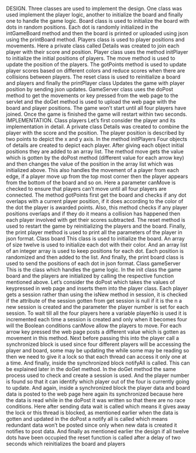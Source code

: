 DESIGN.
Three classes are used to implement the design. One class was used
implement the player logic, another to initialize the board and finally
one to handle the game logic.
Board class is used to initialize the board with dots in random
positions. Each dot is randomly initialized in the intGameBoard method
and then the board is printed or uploaded using json using the
printBoard method.
Players class is used to player positions and movements. Here a
private class called Details was created to join each player with their
score and position. Player class uses the method initPlayer to initialize
the initial positions of players. The move method is used to update the
position of the players. The gotPoints method is used to update player
scores based on different colors and reduce scores when there are
collisions between players. The reset class is used to reinitialize a board
and players and finally the printPlayer class Updates the game with
player position by sending json updates.
GameServer class uses the doPost method to get the movements or
key pressed from the web page to the servlet and the doGet method is
used to upload the web page with the board and player positions. The
game won’t start until all four players have joined. Once the game is
finished the game will restart within two seconds.
IMPLEMENTATION.
Class players
Let’s first consider the player and its implementation in detail. A
private class Details was created to combine the player with the score
and the position. The player position is described by two points to
depict the x and y axis. In the method initPlayers Four objects of details
are created to depict each player. After giving each object initial
positions they are added to an array list.
The method move gets the value which is gotten by the doPost
method (different value for each arrow key) and then changes the
value of the position in the array list which was initialized above. This
also handles the movement of a player from each edge, if a player
move up from the top most corner then the player appears from the
bottom of the board and so on. Here a parameter canMove is checked
to ensure that players can’t move until all four players are connected.
The method gotPoints first get the board and checks if any dot
overlaps with a current player position, if it does according to the color
of the dot the player is awarded points. Also, this method checks if any
player positions overlaps and if they do it means a collision has
happened then each player involved with get their scores subtracted.
The reset method is used to restart the game by reinitializing
the players and the board.
Finally, the print player method is used to print all the
parameters of the player in json format.
Class board
This class is used to initialize the board. An array of size twelve is used
to initialize each dot with their color. And an array list of an integer
array is used to keep positions for each dot. Each position is
randomized and then added to the list. And finally, the print board class
is used to send the positions of each dot in json format.
Class gameServer
This is the class which handles the game logic. In the init class the
game board and the players are initialized by calling the respective
function mentioned above.
Let’s consider the doPost which takes the values of keypressed in web
page and inserts them into the player class. Each player gets a session
rather than using the isNew method in session, it is checked if the
attribute of the session gotten from get session is null if it is the n a new
session is created and the parameter the player number is set for each
session. To wait till all the four players here a variable playerNo is used
it is incremented each time a session is created and only when it
becomes four will the Boolean conditions canMove allow the players to
move. For each arrow key pressed the web page posts a different value
which is gotten as movement in this method. Next before passing this
into the player call a synchronized block is used since four different
players will be accessing the player and board, some may be updating
the while some may be reading so then we need to give it a lock so that
each thread can access it only one at a time. And finally, inside the
synchronized block notifyAll is called. This can be explained later in the
doGet method.
In the doGet method the same process used to check and create a
session is used. And the player number is found so that it can identify
which player out of the four is currently going to update. And again,
inside a synchronized block the player data and board data is posted to
the web page here again its synchronized because here the data is read
while in the doPost it was written so that there are no race conditions.
Here after sending data wait is called which means it gives away the
lock or this thread is blocked, as mentioned earlier when the data is
gotten and updated in the doPost a notify all is called which means
redundant data won’t be posted since only when new data is created it
notifies to post data. And finally as mentioned earlier the design if all
twelve dots have been occupied the reset function is called after a
delay of two seconds which reinitializes the board and players 
